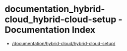 # documentation_hybrid-cloud_hybrid-cloud-setup - Documentation Index

- [/documentation/hybrid-cloud/hybrid-cloud-setup/](./_documentation_hybrid-cloud_hybrid-cloud-setup_.md)
